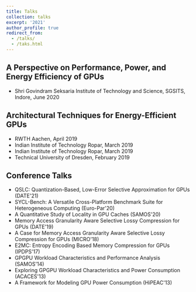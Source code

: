 ```yaml
---
title: Talks
collection: talks
excerpt: '2021'
author_profile: true
redirect_from: 
  - /talks/
  - /taks.html
---
```


A Perspective on Performance, Power, and Energy Efficiency of GPUs
---
  * Shri Govindram Seksaria Institute of Technology and Science, SGSITS, Indore, June 2020

Architectural Techniques for Energy-Efficient GPUs
---
  * RWTH Aachen, April 2019
  * Indian Institute of Technology Ropar, March 2019
  * Indian Institute of Technology Ropar, March 2019
  * Technical University of Dresden, February 2019

Conference Talks
---
* QSLC: Quantization-Based, Low-Error Selective Approximation for GPUs (DATE'21)
* SYCL-Bench: A Versatile Cross-Platform Benchmark Suite for Heterogeneous Computing (Euro-Par'20)
* A Quantitative Study of Locality in GPU Caches (SAMOS'20)
* Memory Access Granularity Aware Selective Lossy Compression for GPUs (DATE'19)
* A Case for Memory Access Granularity Aware Selective Lossy Compression for GPUs (MICRO'18)
* E2MC: Entropy Encoding Based Memory Compression for GPUs (IPDPS'17)
* GPGPU Workload Characteristics and Performance Analysis (SAMOS'14)
* Exploring GPGPU Workload Characteristics and Power Consumption (ACACES'13)
* A Framework for Modeling GPU Power Consumption (HiPEAC'13)
